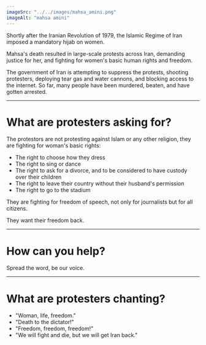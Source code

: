 ```yaml
---
imageSrc: "../../images/mahsa_amini.png"
imageAlt: "mahsa amini"
---
```


Shortly after the Iranian Revolution of 1979, the Islamic Regime of Iran imposed a mandatory hijab on women.

Mahsa's death resulted in large-scale protests across Iran, demanding justice for her, and fighting for women's basic human rights and freedom. 

The government of Iran is attempting to suppress the protests, shooting protesters, deploying tear gas and water cannons, and blocking access to the internet. So far, many people have been murdered, beaten, and have gotten arrested.


----

# What are protesters asking for?

The protestors are not protesting against Islam or any other religion, they are fighting for woman's basic rights:

* The right to choose how they dress
* The right to sing or dance
* The right to ask for a divorce, and to be considered to have custody over their children
* The right to leave their country without their husband's permission
* The right to go to the stadium

They are fighting for freedom of speech, not only for journalists but for all citizens.

They want their freedom back.

----

# How can you help?

Spread the word, be our voice.

----

# What are protesters chanting?

* "Woman, life, freedom."
* "Death to the dictator!"
* "Freedom, freedom, freedom!"
* "We will fight and die, but we will get Iran back."
